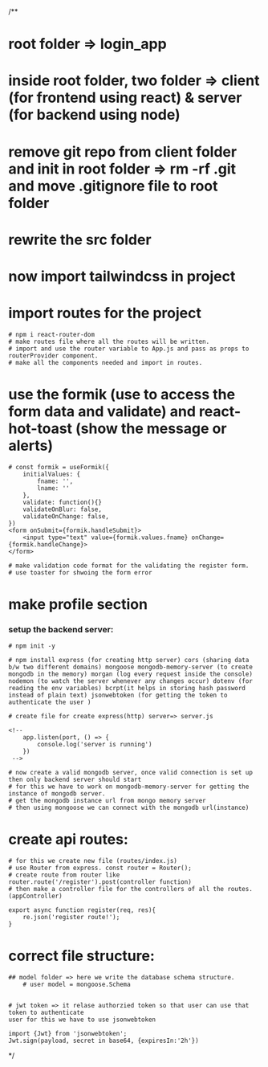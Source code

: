/**

# root folder => login_app
# inside root folder, two folder => client (for frontend using react) & server (for backend using node)
# remove git repo from client folder and init in root folder => rm -rf .git and move .gitignore file to root folder
# rewrite the src folder
# now import tailwindcss in project
# import routes for the project
    # npm i react-router-dom
    # make routes file where all the routes will be written.
    # import and use the router variable to App.js and pass as props to routerProvider component.
    # make all the components needed and import in routes.

# use the formik (use to access the form data and validate) and react-hot-toast (show the message or alerts)

    # const formik = useFormik({
        initialValues: {
            fname: '',
            lname: ''
        },
        validate: function(){}
        validateOnBlur: false,
        validateOnChange: false,
    })
    <form onSubmit={formik.handleSubmit}>
        <input type="text" value={formik.values.fname} onChange={formik.handleChange}>
    </form>

    # make validation code format for the validating the register form.
    # use toaster for shwoing the form error 

# make profile section 

### setup the backend server:
    # npm init -y
    
    # npm install express (for creating http server) cors (sharing data b/w two different domains) mongoose mongodb-memory-server (to create mongodb in the memory) morgan (log every request inside the console) nodemon (to watch the server whenever any changes occur) dotenv (for reading the env variables) bcrpt(it helps in storing hash password instead of plain text) jsonwebtoken (for getting the token to authenticate the user )

    # create file for create express(http) server=> server.js

    <!-- 
        app.listen(port, () => {
            console.log('server is running')
        })
     -->
    
    # now create a valid mongodb server, once valid connection is set up 
    then only backend server should start
    # for this we have to work on mongodb-memory-server for getting the 
    instance of mongodb server. 
    # get the mongodb instance url from mongo memory server
    # then using mongoose we can connect with the mongodb url(instance)

# create api routes:
    # for this we create new file (routes/index.js)
    # use Router from express. const router = Router();
    # create route from router like router.route('/register').post(controller function)
    # then make a controller file for the controllers of all the routes.(appController)

    export async function register(req, res){
        re.json('register route!');
    }

# correct file structure:

    ## model folder => here we write the database schema structure.
        # user model = mongoose.Schema


    # jwt token => it relase authorzied token so that user can use that token to authenticate
    user for this we have to use jsonwebtoken
    
    import {Jwt} from 'jsonwebtoken';
    Jwt.sign(payload, secret in base64, {expiresIn:'2h'})
*/